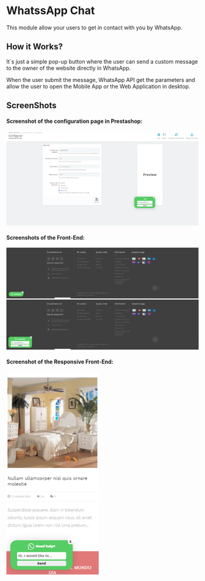 # WhatssApp Chat
This module allow your users to get in contact with you by WhatsApp.

## How it Works?
It´s just a simple pop-up button where the user can send a custom message to the owner of the website directly in WhatsApp.  

When the user submit the message, WhatsApp API get the parameters and allow the user to open the Mobile App or the Web Application in desktop.  

## ScreenShots  

#### Screenshot of the configuration page in Prestashop:  
![Screenshot of the configuration page in Prestashop!](/screenshots/configure.png "Configuration Page")

#### Screenshots of the Front-End:  
![Screenshot of the Front-End!](/screenshots/front.png "Front Preview")
![Screenshot of the Front-End!](/screenshots/front-hover.png "Front Preview")

#### Screenshot of the Responsive Front-End:  
![Screenshot of the Front-End!](/screenshots/responsive.png "Responsive Front Preview")

